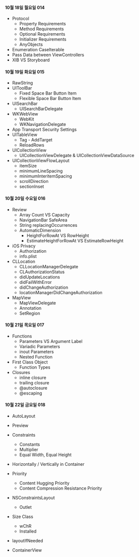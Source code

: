 #### 10월 18일 월요일 014

- Protocol
  - Property Requirements
  - Method Requirements
  - Optional Requirements
  - Initializer Requirements
  - AnyObjects
- Enumeration CaseIterable
- Pass Data between ViewControllers
- XIB VS Storyboard



#### 10월 19일 화요일 015

- RawString
- UIToolBar
  - Fixed Space Bar Button Item
  - Flexible Space Bar Button Item
- UISearchBar
  - UISearchBarDelegate
- WKWebView
  - WebKit
  - WKNavigationDelegate
- App Transport Security Settings
- UITableView
  - Tag - AddTarget
  - ReloadRows
- UICollectionView
  - UICollectionViewDelegate & UICollectionViewDataSource
- UICollectionViewFlowLayout
  - itemSize
  - minimumLineSpacing
  - minimumInteritemSpacing
  - scrollDirection
  - sectionInset



#### 10월 20일 수요일 016

- Review
  - Array Count VS Capacity
  - NavigationBar SafeArea
  - String replacingOccurrences
  - AutomaticDimension
    - HeightForRowAt VS RowHeight
    - EstimateHeightForRowAt VS EstimateRowHeight
- iOS Privacy
  - Authorization
  - info.plist
- CLLocation
  - CLLocationManagerDelegate
  - CLAuthorizationStatus
  - didUpdateLocations
  - didFailWithError
  - didChangeAuthorization
  - locationManagerDidChangeAuthorization
- MapView
  - MapViewDelegate
  - Annotation
  - SetRegion



#### 10월 21일 목요일 017

- Functions
  - Parameters VS Argument Label
  - Variadic Parameters
  - inout Parameters
  - Nested Function
- First Class Object
  - Function Types
- Closures
  - inline closure
  - trailing closure
  - @autoclosure
  - @escaping



#### 10월 22일 금요일 018

- AutoLayout
- Preview
- Constraints
  - Constants
  - Multiplier
  - Equal Width, Equal Height
- Horizontally / Vertically in Container

- Priority
  - Content Hugging Priority
  - Content Compression Resistance Priority
- NSConstraintsLayout
  - Outlet
- Size Class
  - wChR
  - Installed
- layoutIfNeeded
- ContainerView
